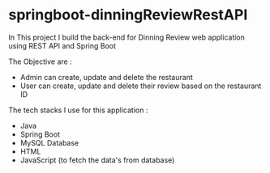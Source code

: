 # springboot-dinningReviewRestAPI

In This project I build the back-end for Dinning Review web application using REST API and Spring Boot

The Objective are :
- Admin can create, update and delete the restaurant
- User can create, update and delete their review based on the restaurant ID

The tech stacks I use for this application : 
- Java
- Spring Boot
- MySQL Database
- HTML
- JavaScript (to fetch the data's from database)


